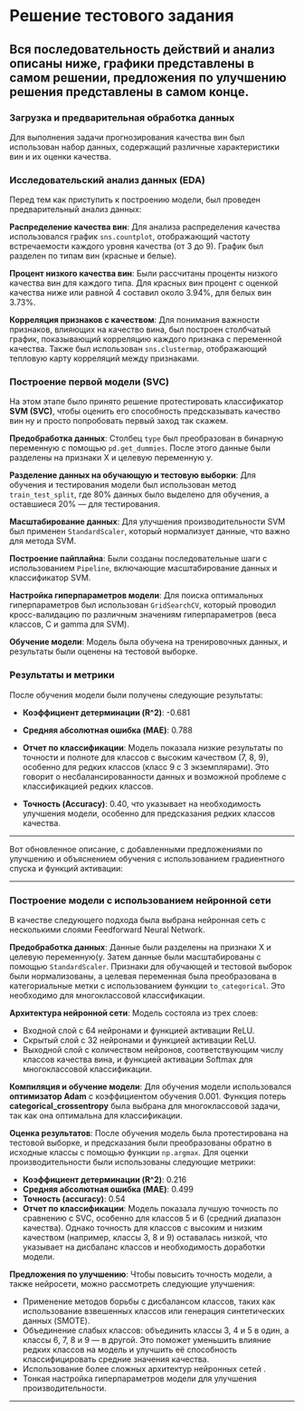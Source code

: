# Решение тестового задания 

## Вся последовательность действий и анализ описаны ниже, графики представлены в самом решении, предложения по улучшению решения представлены в самом конце.

### Загрузка и предварительная обработка данных

Для выполнения задачи прогнозирования качества вин был использован набор данных, содержащий различные характеристики вин и их оценки качества. 

### Исследовательский анализ данных (EDA)

Перед тем как приступить к построению модели, был проведен предварительный анализ данных:

 **Распределение качества вин**:
   Для анализа распределения качества использовался график `sns.countplot`, отображающий частоту встречаемости каждого уровня качества (от 3 до 9). График был разделен по типам вин (красные и белые).

 **Процент низкого качества вин**:
   Были рассчитаны проценты низкого качества вин для каждого типа. Для красных вин процент с оценкой качества ниже или равной 4 составил около 3.94%, для белых вин 3.73%.

 **Корреляция признаков с качеством**:
   Для понимания важности признаков, влияющих на качество вина, был построен столбчатый график, показывающий корреляцию каждого признака с переменной качества. Также был использован `sns.clustermap`, отображающий тепловую карту корреляций между признаками.

### Построение первой модели (SVC)

На этом этапе было принято решение протестировать классификатор **SVM (SVC)**, чтобы оценить его способность предсказывать качество вин ну и просто попробовать первый заход так скажем. 

 **Предобработка данных**:
   Столбец `type` был преобразован в бинарную переменную с помощью `pd.get_dummies`. После этого данные были разделены на признаки X и целевую переменную y.

 **Разделение данных на обучающую и тестовую выборки**:
   Для обучения и тестирования модели был использован метод `train_test_split`, где 80% данных было выделено для обучения, а оставшиеся 20% — для тестирования.

 **Масштабирование данных**:
   Для улучшения производительности SVM был применен `StandardScaler`, который нормализует данные, что важно для метода SVM.

 **Построение пайплайна**:
   Были созданы последовательные шаги с использованием `Pipeline`, включающие масштабирование данных и классификатор SVM.

 **Настройка гиперпараметров модели**:
   Для поиска оптимальных гиперпараметров был использован `GridSearchCV`, который проводил кросс-валидацию по различным значениям гиперпараметров (веса классов, C и gamma для SVM).

 **Обучение модели**:
   Модель была обучена на тренировочных данных, и результаты были оценены на тестовой выборке.

### Результаты и метрики

После обучения модели были получены следующие результаты:

- **Коэффициент детерминации (R^2)**: -0.681
- **Средняя абсолютная ошибка (MAE)**: 0.788
- **Отчет по классификации**:
  Модель показала низкие результаты по точности и полноте для классов с высоким качеством (7, 8, 9), особенно для редких классов (класс 9 с 3 экземплярами). Это говорит о несбалансированности данных и возможной проблеме с классификацией редких классов.

- **Точность (Accuracy)**: 0.40, что указывает на необходимость улучшения модели, особенно для предсказания редких классов качества.

---

Вот обновленное описание, с добавленными предложениями по улучшению и объяснением обучения с использованием градиентного спуска и функций активации:

---

### Построение модели с использованием нейронной сети

В качестве следующего подхода была выбрана нейронная сеть с несколькими слоями Feedforward Neural Network.

 **Предобработка данных**:
   Данные были разделены на признаки X и целевую переменную(y. Затем данные были масштабированы с помощью `StandardScaler`. Признаки для обучающей и тестовой выборок были нормализованы, а целевая переменная была преобразована в категориальные метки с использованием функции `to_categorical`. Это необходимо для многоклассовой классификации.

 **Архитектура нейронной сети**:
   Модель состояла из трех слоев:
   - Входной слой с 64 нейронами и функцией активации ReLU.
   - Скрытый слой с 32 нейронами и функцией активации ReLU.
   - Выходной слой с количеством нейронов, соответствующим числу классов качества вина, и функцией активации Softmax для многоклассовой классификации.

 **Компиляция и обучение модели**:
   Для обучения модели использовался **оптимизатор Adam** с коэффициентом обучения 0.001. Функция потерь **categorical_crossentropy** была выбрана для многоклассовой задачи, так как она оптимальна для классификации.

 **Оценка результатов**:
   После обучения модель была протестирована на тестовой выборке, и предсказания были преобразованы обратно в исходные классы с помощью функции `np.argmax`. Для оценки производительности были использованы следующие метрики:
   - **Коэффициент детерминации (R^2)**: 0.216
   - **Средняя абсолютная ошибка (MAE)**: 0.499
   - **Точность (accuracy)**: 0.54
   - **Отчет по классификации**:
     Модель показала лучшую точность по сравнению с SVC, особенно для классов 5 и 6 (средний диапазон качества). Однако точность для классов с высоким и низким качеством (например, классы 3, 8 и 9) оставалась низкой, что указывает на дисбаланс классов и необходимость доработки модели.

 **Предложения по улучшению**:
   Чтобы повысить точность модели, а также нейросети, можно рассмотреть следующие улучшения:
   - Применение методов борьбы с дисбалансом классов, таких как использование взвешенных классов или генерация синтетических данных (SMOTE).
   - Объединение слабых классов: объединить классы 3, 4 и 5 в один, а классы 6, 7, 8 и 9 — в другой. Это поможет уменьшить влияние редких классов на модель и улучшить её способность классифицировать средние значения качества.
   - Использование более сложных архитектур нейронных сетей .
   - Тонкая настройка гиперпараметров модели для улучшения производительности.

---
